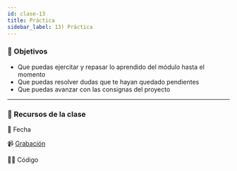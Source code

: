 ```yaml
---
id: clase-13
title: Práctica
sidebar_label: 13) Práctica
---
```


### 🏁 Objetivos

- Que puedas ejercitar y repasar lo aprendido del módulo hasta el momento
- Que puedas resolver dudas que te hayan quedado pendientes
- Que puedas avanzar con las consignas del proyecto

---

### 🚀 Recursos de la clase

📆 Fecha

📹 [Grabación](https://us02web.zoom.us/rec/share/Ze3Ei7Ki4JMYoNy0e1KZPgYVo8SgbymSehn6-hhNHjce2kohCRDSO4M5QB4digI.ldCjTFfayNpiSDCb)

👩‍💻 Código
